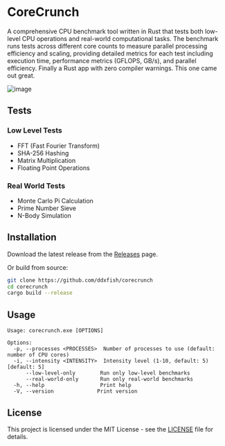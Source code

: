# CoreCrunch

A comprehensive CPU benchmark tool written in Rust that tests both low-level CPU operations and real-world computational tasks. The benchmark runs tests across different core counts to measure parallel processing efficiency and scaling, providing detailed metrics for each test including execution time, performance metrics (GFLOPS, GB/s), and parallel efficiency. Finally a Rust app with zero compiler warnings. This one came out great. 

![image](https://github.com/user-attachments/assets/ada30db5-93df-44bb-a6e3-2d48e7dba34a)

## Tests

### Low Level Tests
* FFT (Fast Fourier Transform)
* SHA-256 Hashing
* Matrix Multiplication
* Floating Point Operations

### Real World Tests
* Monte Carlo Pi Calculation
* Prime Number Sieve
* N-Body Simulation

## Installation

Download the latest release from the [Releases](https://github.com/ddxfish/corecrunch/releases) page.

Or build from source:
```bash
git clone https://github.com/ddxfish/corecrunch
cd corecrunch
cargo build --release
```

## Usage

```
Usage: corecrunch.exe [OPTIONS]

Options:
  -p, --processes <PROCESSES>  Number of processes to use (default: number of CPU cores)
  -i, --intensity <INTENSITY>  Intensity level (1-10, default: 5) [default: 5]
      --low-level-only        Run only low-level benchmarks
      --real-world-only       Run only real-world benchmarks
  -h, --help                  Print help
  -V, --version              Print version
```

## License

This project is licensed under the MIT License - see the [LICENSE](LICENSE) file for details.
